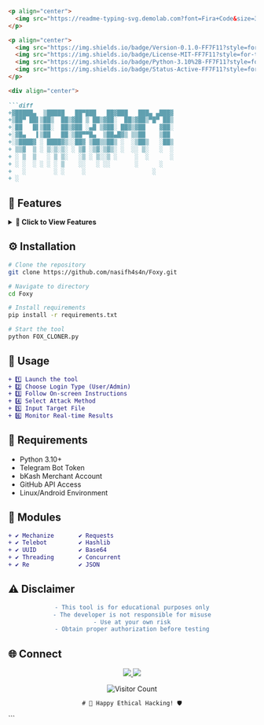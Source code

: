 ```markdown
<p align="center">
  <img src="https://readme-typing-svg.demolab.com?font=Fira+Code&size=30&duration=3000&pause=1000&color=FF7F11&center=true&vCenter=true&width=435&lines=🦊+FOX+CLONER-404+🦊;Advanced+Account+Cracker;Telegram+Controlled+System;Multi-Method+Attack+Engine;Professional+Toolkit" alt="FOX CLONER Header">
</p>

<p align="center">
  <img src="https://img.shields.io/badge/Version-0.1.0-FF7F11?style=for-the-badge&logo=github">
  <img src="https://img.shields.io/badge/License-MIT-FF7F11?style=for-the-badge">
  <img src="https://img.shields.io/badge/Python-3.10%2B-FF7F11?style=for-the-badge&logo=python">
  <img src="https://img.shields.io/badge/Status-Active-FF7F11?style=for-the-badge">
</p>

<div align="center">
  
```diff
+▓█████▄  ▒█████   ██▀███   ██▓███   ███▄ ▄███▓
+▒██▀ ██▌▒██▒  ██▒▓██ ▒ ██▒▓██░  ██▒▓██▒▀█▀ ██▒
+░██   █▌▒██░  ██▒▓██ ░▄█ ▒▓██░ ██▓▒▓██    ▓██░
+░▓█▄   ▌▒██   ██░▒██▀▀█▄  ▒██▄█▓▒ ▒▒██    ▒██ 
+░▒████▓ ░ ████▓▒░░██▓ ▒██▒▒██▒ ░  ░▒██▒   ░██▒
+ ▒▒▓  ▒ ░ ▒░▒░▒░ ░ ▒▓ ░▒▓░▒▓▒░ ░  ░░ ▒░   ░  ░
+ ░ ▒  ▒   ░ ▒ ▒░   ░▒ ░ ▒░░▒ ░     ░  ░      ░
+ ░ ░  ░ ░ ░ ░ ▒    ░░   ░ ░░       ░      ░   
+   ░        ░ ░     ░                   ░     
+ ░                                             
```

</div>

## 🌟 **Features**

<details>
<summary><b>🎨 Click to View Features</b></summary>

```diff
+ 🔥 Multi-Layer Account Cracking System
+ 💰 Integrated Payment Verification
+ 🤖 Telegram Bot Control Interface
+ 🌐 GitHub Data Synchronization
+ 🛡️ HWID Authentication System
+ 📊 Advanced Statistics Tracking
+ 🌀 Dynamic User Agent Rotation
+ 📁 Smart File Management
+ 🚀 Concurrent Request Handling
+ 📈 Real-time Progress Monitoring
```
</details>

## ⚙️ **Installation**

```bash
# Clone the repository
git clone https://github.com/nasifh4s4n/Foxy.git

# Navigate to directory
cd Foxy

# Install requirements
pip install -r requirements.txt

# Start the tool
python FOX_CLONER.py
```

## 🚦 **Usage**

```diff
+ 1️⃣ Launch the tool
+ 2️⃣ Choose Login Type (User/Admin)
+ 3️⃣ Follow On-screen Instructions
+ 4️⃣ Select Attack Method
+ 5️⃣ Input Target File
+ 6️⃣ Monitor Real-time Results
```

## 📌 **Requirements**
- Python 3.10+
- Telegram Bot Token
- bKash Merchant Account
- GitHub API Access
- Linux/Android Environment

## 🧩 **Modules**
```diff
+ ✔️ Mechanize       ✔️ Requests
+ ✔️ Telebot         ✔️ Hashlib
+ ✔️ UUID            ✔️ Base64
+ ✔️ Threading       ✔️ Concurrent
+ ✔️ Re              ✔️ JSON
```

## ⚠️ **Disclaimer**
<div align="center">
  
```diff
- This tool is for educational purposes only
- The developer is not responsible for misuse
- Use at your own risk
- Obtain proper authorization before testing
```

</div>

## 🌐 **Connect**
<p align="center">
  <a href="https://github.com/nasifh4s4n">
    <img src="https://img.shields.io/badge/GitHub-100000?style=for-the-badge&logo=github&logoColor=white">
  </a>
  <a href="https://facebook.com/nasif.himadri">
    <img src="https://img.shields.io/badge/Facebook-1877F2?style=for-the-badge&logo=facebook&logoColor=white">
  </a>
</p>

<p align="center">
  <img src="https://profile-counter.glitch.me/fox-cloner/count.svg" alt="Visitor Count">
</p>

<div align="center">
  
```diff
# 🚀 Happy Ethical Hacking! 🛡️
```
  
</div>
```
